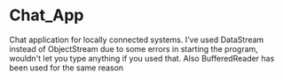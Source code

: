 # Chat_App
Chat application for locally connected systems.
I've used DataStream instead of ObjectStream due to some errors in starting the program, wouldn't let you type anything if you used that.
Also BufferedReader has been used for the same reason
